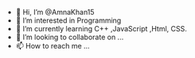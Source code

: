 - 👋 Hi, I’m @AmnaKhan15
- 👀 I’m interested in Programming
- 🌱 I’m currently learning C++ ,JavaScript ,Html, CSS.
- 💞️ I’m looking to collaborate on ...
- 📫 How to reach me ...

<!---
AmnaKhan15/AmnaKhan15 is a ✨ special ✨ repository because its `README.md` (this file) appears on your GitHub profile.
You can click the Preview link to take a look at your changes.
--->
